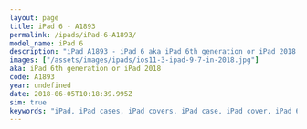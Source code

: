 ```yaml
---
layout: page
title: iPad 6 - A1893
permalink: /ipads/iPad-6-A1893/
model_name: iPad 6
description: "iPad A1893 - iPad 6 aka iPad 6th generation or iPad 2018. Best compatible iPad cases for A1893"
images: ["/assets/images/ipads/ios11-3-ipad-9-7-in-2018.jpg"]
aka: iPad 6th generation or iPad 2018
code: A1893
year: undefined
date: 2018-06-05T10:18:39.995Z
sim: true
keywords: "iPad, iPad cases, iPad covers, iPad case, iPad cover, iPad 6, iPad 6 case, A1893 case, A1893 cover, A1893, iPad 6th generation or iPad 2018"
---
```

